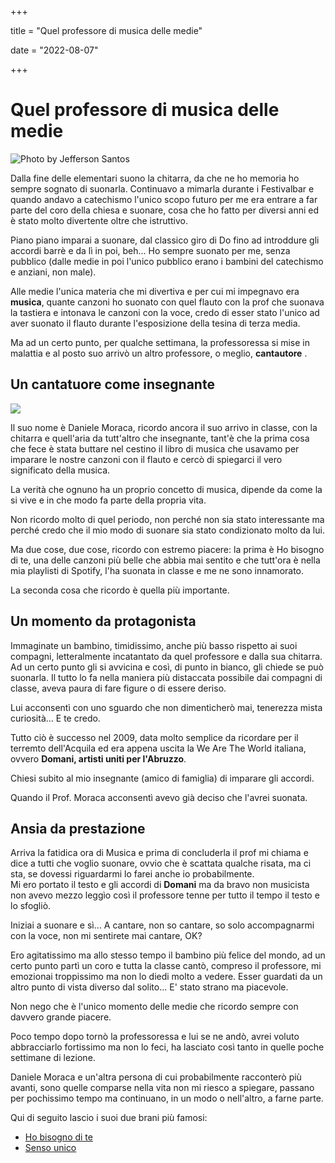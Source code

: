 +++

title = "Quel professore di musica delle medie"

date = "2022-08-07"

+++

# Quel professore di musica delle medie

![Photo by Jefferson Santos](https://res.cloudinary.com/presobene/image/upload/v1659905241/photo-1510915361894-db8b60106cb1_xa6psb.avif)

Dalla fine delle elementari suono la chitarra, da che ne ho memoria ho sempre sognato di suonarla. 
Continuavo a mimarla durante i Festivalbar e quando andavo a catechismo l'unico scopo futuro per me era entrare a far parte del coro della chiesa e suonare, cosa che ho fatto per diversi anni ed è stato molto divertente oltre che istruttivo.

Piano piano imparai a suonare, dal classico giro di Do fino ad introddure gli accordi barrè e da lì in poi, beh... Ho sempre suonato per me, senza pubblico (dalle medie in poi l'unico pubblico erano i bambini del catechismo e anziani, non male).

Alle medie l'unica materia che mi divertiva e per cui mi impegnavo era **musica**, quante canzoni ho suonato con quel flauto con la prof che suonava la tastiera e intonava le canzoni con la voce, credo di esser stato l'unico ad aver suonato il flauto durante l'esposizione della tesina di terza media.

Ma ad un certo punto, per qualche settimana, la professoressa si mise in malattia e al posto suo arrivò un altro professore, o meglio, **cantautore** .

## Un cantatuore come insegnante 

![](https://res.cloudinary.com/presobene/image/upload/v1659905341/daniele-moraca_zqu5hd.jpg)

Il suo nome è Daniele Moraca, ricordo ancora il suo arrivo in classe, con la chitarra e quell'aria da tutt'altro che insegnante, tant'è che la prima cosa che fece è stata buttare nel cestino il libro di musica che usavamo per imparare le nostre canzoni con il flauto e cercò di spiegarci il vero significato della musica.

La verità che ognuno ha un proprio concetto di musica, dipende da come la si vive e in che modo fa parte della propria vita.

Non ricordo molto di quel periodo, non perché non sia stato interessante ma perché credo che il mio modo di suonare sia stato condizionato molto da lui.

Ma due cose, due cose, ricordo con estremo piacere: la prima è Ho bisogno di te, una delle canzoni più belle che abbia mai sentito e che tutt'ora è nella mia playlisti di Spotify, l'ha suonata in classe e me ne sono innamorato. 

La seconda cosa che ricordo è quella più importante.

## Un momento da protagonista 

Immaginate un bambino, timidissimo, anche più basso rispetto ai suoi compagni, letteralmente incatantato da quel professore e dalla sua chitarra. Ad un certo punto gli si avvicina e così, di punto in bianco, gli chiede se può suonarla. Il tutto lo fa nella maniera più distaccata possibile dai compagni di classe, aveva paura di fare figure o di essere deriso.

Lui acconsentì con uno sguardo che non dimenticherò mai, tenerezza mista curiosità... E te credo.

Tutto ciò è successo nel 2009, data molto semplice da ricordare per il terremto dell'Acquila ed era appena uscita la We Are The World italiana, ovvero **Domani, artisti uniti per l'Abruzzo**. 

Chiesi subito al mio insegnante (amico di famiglia) di imparare gli accordi.

Quando il Prof. Moraca acconsentì avevo già deciso che l'avrei suonata.

## Ansia da prestazione 

Arriva la fatidica ora di Musica e prima di concluderla il prof mi chiama e dice a tutti che voglio suonare, ovvio che è scattata qualche risata, ma ci sta, se dovessi riguardarmi lo farei anche io probabilmente. <br>
Mi ero portato il testo e gli accordi di **Domani** ma da bravo non musicista non avevo mezzo leggìo così il professore tenne per tutto il tempo il testo e lo sfogliò.

Iniziai a suonare e sì... A cantare, non so cantare, so solo accompagnarmi con la voce, non mi sentirete mai cantare, OK? 

Ero agitatissimo ma allo stesso tempo il bambino più felice del mondo, ad un certo punto partì un coro e tutta la classe cantò, compreso il professore, mi emozionai troppissimo ma non lo diedi molto a vedere. Esser guardati da un altro punto di vista diverso dal solito... E' stato strano ma piacevole. 

Non nego che è l'unico momento delle medie che ricordo sempre con davvero grande piacere.

Poco tempo dopo tornò la professoressa e lui se ne andò, avrei voluto abbracciarlo fortissimo ma non lo feci, ha lasciato così tanto in quelle poche settimane di lezione.

Daniele Moraca e un'altra persona di cui probabilmente racconterò più avanti, sono quelle comparse nella vita non mi riesco a spiegare, passano per pochissimo tempo ma continuano, in un modo o nell'altro, a farne parte.

Qui di seguito lascio i suoi due brani più famosi:
- [Ho bisogno di te](https://www.youtube.com/watch?v=UVvC8gmnU5o)
- [Senso unico](https://www.youtube.com/watch?v=9Q1HbZgxI0Q)




